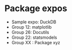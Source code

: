 # Package expos

- Sample expo: DuckDB
- Group 12: matplotlib
- Group 26: Docutils
- Group 22: statsmodels
- Group XX : Package xyz
